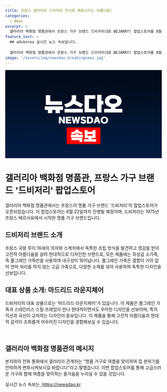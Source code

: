 ```yaml
---
title: 프랑스 갤러리아 드비저리 전시회 매료시키는 아름다움!
categories:
  - News
excerpt: >
  갤러리아 백화점 명품관에서 프랑스 가구 브랜드 드비저리(DE BEJARRY) 팝업스토어를 8월 22일까지 개최한다. 드비저리는 프랑스 국왕 루이 16세의 의자와 스케치에서 영감을 받아 고전적 아름다움을 현대적으로 디자인한 명품 가구 브랜드로, 풀그레인 가죽과 스테인리스 스틸 프레임을 사용하여 내구성과 우아한 디자인을 동시에 자랑한다. 마드리드 라운지체어를 비롯한 다양한 제품들이 전시되며, 관계자는 명품 가구로 여름을 맞이하여 집 분위기를 안락하게 바꿔보시길 바란다고 말했다.
feature_text: >
  ## adskorea 실시간 뉴스 속보입니다.

  갤러리아 백화점 명품관에서 프랑스 가구 브랜드 드비저리(DE BEJARRY) 팝업스토어를 8월 22일까지 개최한다. 드비저리는 프랑스 국왕 루이 16세의 의자와 스케치에서 영감을 받아 고전적 아름다움을 현대적으로 디자인한 명품 가구 브랜드로, 풀그레인 가죽과 스테인리스 스틸 프레임을 사용하여 내구성과 우아한 디자인을 동시에 자랑한다. 마드리드 라운지체어를 비롯한 다양한 제품들이 전시되며, 관계자는 명품 가구로 여름을 맞이하여 집 분위기를 안락하게 바꿔보시길 바란다고 말했다.
image: '/assets/img/newsdao_breakingnews.jpg'
---
```


<p><img src="/assets/img/newsdao_breakingnews.jpg" alt="adskorea 속보" /></p>

<h1>갤러리아 백화점 명품관, 프랑스 가구 브랜드 '드비저리' 팝업스토어</h1>

<p data-ke-size="size16"></p>

<p>갤러리아 백화점 명품관에서는 프랑스의 명품 가구 브랜드 '드비저리'의 팝업스토어가 오픈되었습니다. 이 팝업스토어는 8월 22일까지 진행될 예정이며, 드비저리는 1975년 프랑스 베르사유에서 시작한 명품 가구 브랜드입니다. </p>

<h2 data-ke-size="size26">드비저리 브랜드 소개</h2>

<p data-ke-size="size16">프랑스 국왕 루이 16세의 의자와 스케치에서 독특한 조립 방식을 발견하고 영감을 받아 고전적 아름다움을 살려 현대적으로 디자인한 브랜드로, 모든 제품에는 최상급 소가죽, 즉 풀그레인 가죽만을 사용하여 내구성이 뛰어납니다. 풀그레인 가죽은 결함이 거의 없어 연마 처리를 하지 않는 고급 가죽으로, 다양한 소재를 섞어 사용하여 독특한 디자인을 선보입니다.</p>

<h2 data-ke-size="size26">대표 상품 소개: 마드리드 라운지체어</h2>

<p data-ke-size="size16">드비저리의 대표 상품으로는 '마드리드 라운지체어'가 있습니다. 이 제품은 풀그레인 가죽과 스테인리스 스틸 프레임이 만나 현대적이면서도 우아한 디자인을 선보이며, 특히 직선과 곡선이 교차하는 디자인이 돋보입니다. 이 제품을 통해 고전적 아름다움과 현대적 감각이 조화롭게 어우러진 디자인을 경험해보실 수 있습니다.</p>

<p data-ke-size="size16">&nbsp;</p>

<h2 data-ke-size="size26">갤러리아 백화점 명품관의 메시지</h2>

<p data-ke-size="size16">본지와의 전화 통화에서 갤러리아 관계자는 "명품 가구로 여름을 맞이하여 집 분위기를 안락하게 변화시켜보시길 바랍니다"라고 말했습니다. 이번 팝업스토어를 통해 고급스러운 가구와 함께 여름을 맞이하는 즐거움을 누리실 수 있을 것입니다.</p>

<p data-ke-size="size16"></p>
실시간 뉴스 속보는, <a href="https://newsdao.kr" rel="dofollow">https://newsdao.kr</a>


